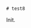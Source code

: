                                                                                                                                                                                                                                                                                                                                                                                                                                                                                                                         # test8

Init.
